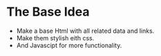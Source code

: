 # The Base Idea

* Make a base Html with all related data and links.
* Make them stylish eith css.
* And Javascipt for more functionality.
